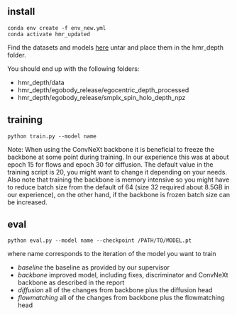 ## install

```
conda env create -f env_new.yml
conda activate hmr_updated
```
Find the datasets and models [here](https://polybox.ethz.ch/index.php/s/CyPr4jix2ErtjBk) untar and place them in the hmr_depth folder.

You should end up with the following folders:

- hmr_depth/data
- hmr_depth/egobody_release/egocentric_depth_processed
- hmr_depth/egobody_release/smplx_spin_holo_depth_npz


## training

```
python train.py --model name
```

Note: When using the ConvNeXt backbone it is beneficial to freeze the backbone at some point during training. In our experience this was at about epoch 15 for flows and epoch 30 for diffusion. The default value in the training script is 20, you might want to change it depending on your needs. Also note that training the backbone is memory intensive so you might have to reduce batch size from the default of 64 (size 32 required about 8.5GB in our experience), on the other hand, if the backbone is frozen batch size can be increased.

## eval

```
python eval.py --model name --checkpoint /PATH/TO/MODEL.pt
```

where name corresponds to the iteration of the model you want to train
- *baseline* the baseline as provided by our supervisor
- *backbone* improved model, including fixes, discriminator and ConvNeXt backbone as described in the report
- *diffusion* all of the changes from backbone plus the diffusion head
- *flowmatching* all of the changes from backbone plus the flowmatching head


